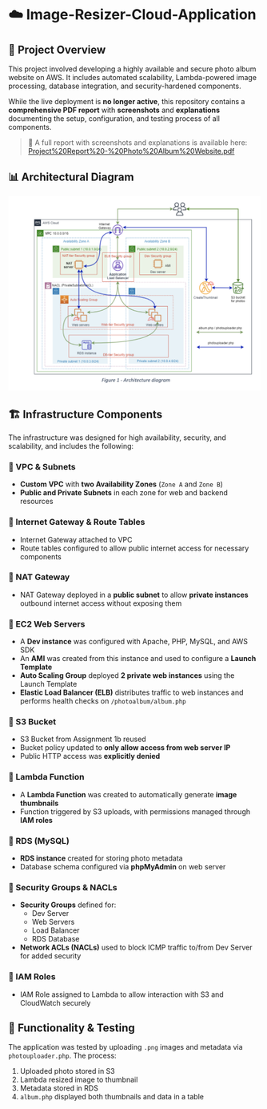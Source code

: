 # ☁️ Image-Resizer-Cloud-Application

## 📸 Project Overview

This project involved developing a highly available and secure photo album website on AWS. It includes automated scalability, Lambda-powered image processing, database integration, and security-hardened components.

While the live deployment is **no longer active**, this repository contains a **comprehensive PDF report** with **screenshots** and **explanations** documenting the setup, configuration, and testing process of all components.
> 📝 A full report with screenshots and explanations is available here: [Project%20Report%20-%20Photo%20Album%20Website.pdf](/Project%20Report%20-%20Photo%20Album%20Website.pdf)



## 📊 Architectural Diagram


![Architectural Diagram](https://github.com/MGibbons01/Image-Resizer-Cloud-Application/blob/main/ArchitecturalDiagram.png?raw=true)



## 🏗️ Infrastructure Components

The infrastructure was designed for high availability, security, and scalability, and includes the following:

### 🔹 VPC & Subnets
- **Custom VPC** with **two Availability Zones** (`Zone A` and `Zone B`)
- **Public and Private Subnets** in each zone for web and backend resources

### 🔹 Internet Gateway & Route Tables
- Internet Gateway attached to VPC
- Route tables configured to allow public internet access for necessary components

### 🔹 NAT Gateway
- NAT Gateway deployed in a **public subnet** to allow **private instances** outbound internet access without exposing them

### 🔹 EC2 Web Servers
- A **Dev instance** was configured with Apache, PHP, MySQL, and AWS SDK
- An **AMI** was created from this instance and used to configure a **Launch Template**
- **Auto Scaling Group** deployed **2 private web instances** using the Launch Template
- **Elastic Load Balancer (ELB)** distributes traffic to web instances and performs health checks on `/photoalbum/album.php`

### 🔹 S3 Bucket
- S3 Bucket from Assignment 1b reused
- Bucket policy updated to **only allow access from web server IP**
- Public HTTP access was **explicitly denied**

### 🔹 Lambda Function
- A **Lambda Function** was created to automatically generate **image thumbnails**
- Function triggered by S3 uploads, with permissions managed through **IAM roles**

### 🔹 RDS (MySQL)
- **RDS instance** created for storing photo metadata
- Database schema configured via **phpMyAdmin** on web server

### 🔹 Security Groups & NACLs
- **Security Groups** defined for:
  - Dev Server
  - Web Servers
  - Load Balancer
  - RDS Database
- **Network ACLs (NACLs)** used to block ICMP traffic to/from Dev Server for added security

### 🔹 IAM Roles
- IAM Role assigned to Lambda to allow interaction with S3 and CloudWatch securely


## 🧪 Functionality & Testing

The application was tested by uploading `.png` images and metadata via `photouploader.php`. The process:
1. Uploaded photo stored in S3
2. Lambda resized image to thumbnail
3. Metadata stored in RDS
4. `album.php` displayed both thumbnails and data in a table


